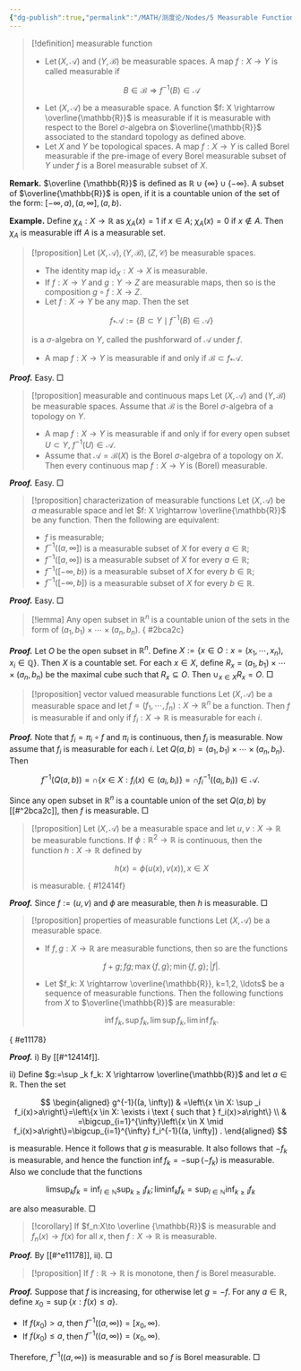 ```yaml
---
{"dg-publish":true,"permalink":"/MATH/测度论/Nodes/5 Measurable Function/","dgPassFrontmatter":true}
---
```



> [!definition] measurable function
> - $\operatorname{Let}(X, \mathcal{A})$ and $(Y, \mathcal{B})$ be measurable spaces. A map $f: X \rightarrow Y$ is called measurable if
> 
> $$
> B \in \mathcal{B} \Rightarrow f^{-1}(B) \in \mathcal{A}
> $$
> 
> - Let $(X, \mathcal{A})$ be a measurable space. A function $f: X \rightarrow \overline{\mathbb{R}}$ is measurable if it is measurable with respect to the Borel $\sigma$-algebra on $\overline{\mathbb{R}}$ associated to the standard topology as defined above.
> - Let $X$ and $Y$ be topological spaces. A map $f: X \rightarrow Y$ is called Borel measurable if the pre-image of every Borel measurable subset of $Y$ under $f$ is a Borel measurable subset of $X$.

**Remark.** $\overline {\mathbb{R}}$ is defined as $\mathbb{R}\cup\{\infty\}\cup\{-\infty\}$. A subset of $\overline{\mathbb{R}}$ is open, if it is a countable union of the set of the form: $[-\infty,a),(a,\infty],(a,b)$. 

**Example.** Define $\chi_A:X\to\mathbb{R}$ as $\chi_A(x)=1$ if $x\in A$; $\chi_A(x)=0$ if $x\not\in A$. Then $\chi_A$ is measurable iff $A$ is a measurable set.


> [!proposition]
> Let $(X, \mathcal{A}),(Y, \mathcal{B}),(Z, \mathcal{C})$ be measurable spaces.
> - The identity map $\operatorname{id}_X: X \rightarrow X$ is measurable.
> - If $f: X \rightarrow Y$ and $g: Y \rightarrow Z$ are measurable maps, then so is the composition $g \circ f: X \rightarrow Z$.
> - Let $f: X \rightarrow Y$ be any map. Then the set
> 
> $$
> f_* \mathcal{A}:=\left\{B \subset Y \mid f^{-1}(B) \in \mathcal{A}\right\}
> $$
> 
> is a $\sigma$-algebra on $Y$, called the pushforward of $\mathcal{A}$ under $f$.
> - A map $f: X \rightarrow Y$ is measurable if and only if $\mathcal{B} \subset f_* \mathcal{A}$.

**_Proof._**
Easy. 
□

> [!proposition] measurable and continuous maps
> Let $(X, \mathcal{A})$ and $(Y, \mathcal{B})$ be measurable spaces. Assume that $\mathcal{B}$ is the Borel $\sigma$-algebra of a topology on $Y$.
> - A map $f: X \rightarrow Y$ is measurable if and only if for every open subset $U \subset Y$, $f^{-1}(U) \in \mathcal{A}$.
> - Assume that $\mathcal{A}=\mathcal{B}(X)$ is the Borel $\sigma$-algebra of a topology on $X$. Then every continuous map $f: X \rightarrow Y$ is (Borel) measurable.

**_Proof._**
Easy.
□


> [!proposition] characterization of measurable functions
> Let $(X, \mathcal{A})$ be $a$ measurable space and let $f: X \rightarrow \overline{\mathbb{R}}$ be any function. Then the following are equivalent: 
> - $f$ is measurable;
> - $f^{-1}((a, \infty])$ is a measurable subset of $X$ for every $a \in \mathbb{R}$;
> - $f^{-1}([a, \infty])$ is a measurable subset of $X$ for every $a \in \mathbb{R}$;
> - $f^{-1}([-\infty, b))$ is a measurable subset of $X$ for every $b \in \mathbb{R}$;
> - $f^{-1}([-\infty, b])$ is a measurable subset of $X$ for every $b \in \mathbb{R}$.

**_Proof._**
Easy.
□

> [!lemma]
> Any open subset in $\mathbb{R}^n$ is a countable union of the sets in the form of $(a_1,b_1)\times\cdots\times(a_n,b_n)$.
{ #2bca2c}


**_Proof._**
Let $O$ be the open subset in $\mathbb{R}^n$. Define $X:=\{x\in O:x=(x_1,\cdots,x_n),x_i\in \mathbb{Q} \}$. Then $X$ is a countable set. For each $x\in X$, define $R_x=(a_1,b_1)\times\cdots\times (a_n,b_n)$ be the maximal cube such that $R_x\subseteq O$. Then $\cup_{x\in X} R_x=O$. 
□

> [!proposition] vector valued measurable functions
> Let $(X, \mathcal{A})$ be a measurable space and let $f=\left(f_1, \cdots, f_n\right): X \rightarrow \mathbb{R}^n$ be a function. Then $f$ is measurable if and only if $f_i: X \rightarrow \mathbb{R}$ is measurable for each $i$.

**_Proof._**
Note that $f_i=\pi_i\circ f$ and $\pi_i$ is continuous, then $f_i$ is measurable. Now assume that $f_i$ is measurable for each $i$. Let $Q(a,b)=(a_1,b_1)\times\cdots\times(a_n,b_n)$. Then 

$$f^{-1}(Q(a,b))=\cap\{x\in X:f_i(x)\in(a_i,b_i)\}=\cap f_i^{-1}((a_i,b_i))\in\mathcal{A} .$$

Since any open subset in $\mathbb{R}^n$ is a countable union of the set $Q(a,b)$ by [[#^2bca2c]], then $f$ is measurable.
□

> [!proposition]
> Let $(X, \mathcal{A})$ be a measurable space and let $u, v: X \rightarrow \mathbb{R}$ be measurable functions. If $\phi: \mathbb{R}^2 \rightarrow \mathbb{R}$ is continuous, then the function $h: X \rightarrow \mathbb{R}$ defined by
> 
> $$
> h(x)=\phi(u(x), v(x)), x \in X
> $$
> 
> is measurable.
{ #12414f}


**_Proof._**
Since $f:=(u,v)$ and $\phi$ are measurable, then $h$ is measurable.
□


> [!proposition] properties of measurable functions
> Let $(X, \mathcal{A})$ be a measurable space.
> - If $f, g: X \rightarrow \mathbb{R}$ are measurable functions, then so are the functions
> 
> $$
> f+g; \,  f g ; \, \max \{f, g\} ; \, \min \{f, g\} ; \, |f| .
> $$
> 
> - Let $f_k: X \rightarrow \overline{\mathbb{R}}, k=1,2, \ldots$ be a sequence of measurable functions. Then the following functions from $X$ to $\overline{\mathbb{R}}$ are measurable:
> 
> $$\inf f_k,\,\sup f_k,\,\lim\sup f_k,\, \lim\inf f_k. $$
>
{ #e11178}


**_Proof._**
i) By [[#^12414f]].

ii) Define $g:=\sup _k f_k: X \rightarrow \overline{\mathbb{R}}$ and let $a \in \mathbb{R}$. Then the set

$$
\begin{aligned}
g^{-1}((a, \infty]) & =\left\{x \in X: \sup _i f_i(x)>a\right\}=\left\{x \in X: \exists i \text { such that } f_i(x)>a\right\} \\
& =\bigcup_{i=1}^{\infty}\left\{x \in X \mid f_i(x)>a\right\}=\bigcup_{i=1}^{\infty} f_i^{-1}((a, \infty]) .
\end{aligned}
$$

is measurable. Hence it follows that $g$ is measurable. It also follows that $-f_k$ is measurable, and hence the function $\inf f_k=-\sup \left(-f_k\right)$ is measurable. Also we conclude that the functions

$$
\limsup _k f_k=\inf _{l \in \mathbb{N}} \sup _{k \geq l} f_k ; \liminf _k f_k=\sup _{l \in \mathbb{N}} \inf _{k \geq l} f_k
$$

are also measurable.
□

> [!corollary]
> If $f_n:X\to \overline {\mathbb{R}}$ is measurable and $f_n(x)\to f(x)$ for all $x$, then $f:X\to \mathbb{R}$ is measurable.

**_Proof._**
By [[#^e11178]], ii).
□

> [!proposition]
> If $f:\mathbb{R}\to \mathbb{R}$ is monotone, then $f$ is Borel measurable.

**_Proof._**
Suppose that $f$ is increasing, for otherwise let $g=-f$. For any $a\in \mathbb{R}$, define $x_0=\sup\{x:f(x)\leqslant a\}$. 
- If $f(x_0)>a$, then $f^{-1}((a,\infty))=[x_0,\infty)$.
- If $f(x_0)\leqslant a$, then $f^{-1}((a,\infty))=(x_0,\infty)$. 

Therefore, $f^{-1}((a,\infty))$ is measurable and so $f$ is Borel measurable.
□